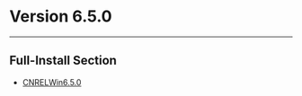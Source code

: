 # Version 6.5.0

----

## Full-Install Section

- [CNRELWin6.5.0](https://bundle.bh3.com/ptpublic/rel/20230305113140_X4V6Nf5dn6viEyfS/PC/BH3_v6.5.0_826e19c5f031.7z)
